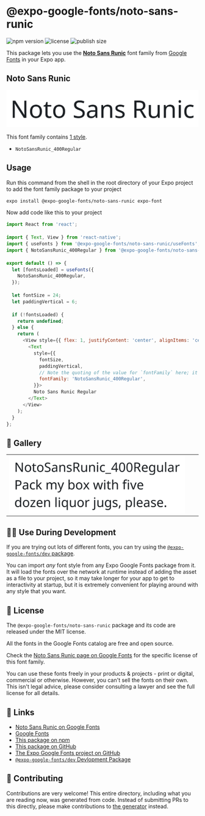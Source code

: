 # @expo-google-fonts/noto-sans-runic

![npm version](https://flat.badgen.net/npm/v/@expo-google-fonts/noto-sans-runic)
![license](https://flat.badgen.net/github/license/expo/google-fonts)
![publish size](https://flat.badgen.net/packagephobia/install/@expo-google-fonts/noto-sans-runic)

This package lets you use the [**Noto Sans Runic**](https://fonts.google.com/specimen/Noto+Sans+Runic) font family from [Google Fonts](https://fonts.google.com/) in your Expo app.

## Noto Sans Runic

![Noto Sans Runic](./font-family.png)

This font family contains [1 style](#-gallery).

- `NotoSansRunic_400Regular`

## Usage

Run this command from the shell in the root directory of your Expo project to add the font family package to your project
```sh
expo install @expo-google-fonts/noto-sans-runic expo-font
```

Now add code like this to your project
```js
import React from 'react';

import { Text, View } from 'react-native';
import { useFonts } from '@expo-google-fonts/noto-sans-runic/useFonts';
import { NotoSansRunic_400Regular } from '@expo-google-fonts/noto-sans-runic/400Regular';

export default () => {
  let [fontsLoaded] = useFonts({
    NotoSansRunic_400Regular,
  });

  let fontSize = 24;
  let paddingVertical = 6;

  if (!fontsLoaded) {
    return undefined;
  } else {
    return (
      <View style={{ flex: 1, justifyContent: 'center', alignItems: 'center' }}>
        <Text
          style={{
            fontSize,
            paddingVertical,
            // Note the quoting of the value for `fontFamily` here; it expects a string!
            fontFamily: 'NotoSansRunic_400Regular',
          }}>
          Noto Sans Runic Regular
        </Text>
      </View>
    );
  }
};

```

## 🔡 Gallery


||||
|-|-|-|
|![NotoSansRunic_400Regular](.//400Regular/NotoSansRunic_400Regular.ttf.png)||||


## 👩‍💻 Use During Development

If you are trying out lots of different fonts, you can try using the [`@expo-google-fonts/dev` package](https://github.com/freeboub/google-fonts/tree/master/font-packages/dev#readme).

You can import *any* font style from any Expo Google Fonts package from it. It will load the fonts
over the network at runtime instead of adding the asset as a file to your project, so it may take longer
for your app to get to interactivity at startup, but it is extremely convenient
for playing around with any style that you want.

## 📖 License

The `@expo-google-fonts/noto-sans-runic` package and its code are released under the MIT license.

All the fonts in the Google Fonts catalog are free and open source.

Check the [Noto Sans Runic page on Google Fonts](https://fonts.google.com/specimen/Noto+Sans+Runic) for the specific license of this font family.

You can use these fonts freely in your products & projects - print or digital, commercial or otherwise. However, you can't sell the fonts on their own. This isn't legal advice, please consider consulting a lawyer and see the full license for all details.

## 🔗 Links

- [Noto Sans Runic on Google Fonts](https://fonts.google.com/specimen/Noto+Sans+Runic)
- [Google Fonts](https://fonts.google.com/)
- [This package on npm](https://www.npmjs.com/package/@expo-google-fonts/noto-sans-runic)
- [This package on GitHub](https://github.com/freeboub/google-fonts/tree/master/font-packages/noto-sans-runic)
- [The Expo Google Fonts project on GitHub](https://github.com/freeboub/google-fonts)
- [`@expo-google-fonts/dev` Devlopment Package](https://github.com/freeboub/google-fonts/tree/master/font-packages/dev)

## 🤝 Contributing

Contributions are very welcome! This entire directory, including what you are reading now, was generated from code. Instead of submitting PRs to this directly, please make contributions to [the generator](https://github.com/freeboub/google-fonts/tree/master/packages/generator) instead.
